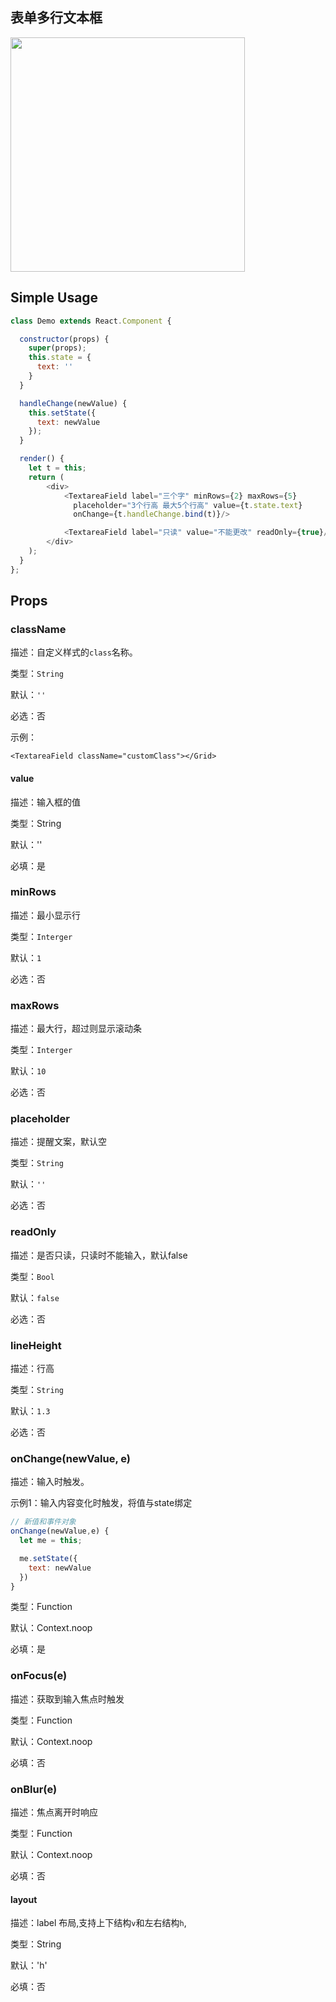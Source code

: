 

## 表单多行文本框

<img src="https://img.alicdn.com/tps/TB16O_3JpXXXXbeXpXXXXXXXXXX-750-1254.png" alt="" width="375"/>

## Simple Usage

```javascript
class Demo extends React.Component {

  constructor(props) {
    super(props);
    this.state = {
      text: ''
    }
  }

  handleChange(newValue) {
    this.setState({
      text: newValue
    });
  }

  render() {
    let t = this;
    return (
    	<div>
	    	<TextareaField label="三个字" minRows={2} maxRows={5}
	    	  placeholder="3个行高 最大5个行高" value={t.state.text}
	    	  onChange={t.handleChange.bind(t)}/>

	    	<TextareaField label="只读" value="不能更改" readOnly={true}/>
    	</div>
    );
  }
};

```

## Props

### className

描述：自定义样式的`class`名称。  

类型：`String`  

默认：`''`  

必选：否

示例：

```
<TextareaField className="customClass"></Grid>
```

#### value

描述：输入框的值

类型：String

默认：''

必填：是

### minRows

描述：最小显示行

类型：`Interger`  

默认：`1`  

必选：否


### maxRows

描述：最大行，超过则显示滚动条

类型：`Interger`  

默认：`10`  

必选：否

### placeholder

描述：提醒文案，默认空

类型：`String`  

默认：`''`  

必选：否

### readOnly

描述：是否只读，只读时不能输入，默认false

类型：`Bool`  

默认：`false`  

必选：否

### lineHeight

描述：行高

类型：`String`  

默认：`1.3`  

必选：否

### onChange(newValue, e)

描述：输入时触发。

示例1：输入内容变化时触发，将值与state绑定

```javascript
// 新值和事件对象
onChange(newValue,e) {
  let me = this;

  me.setState({
    text: newValue
  })
}

```

类型：Function

默认：Context.noop

必填：是

### onFocus(e)

描述：获取到输入焦点时触发

类型：Function

默认：Context.noop

必填：否

### onBlur(e)

描述：焦点离开时响应

类型：Function

默认：Context.noop

必填：否

#### layout

描述：label 布局,支持上下结构`v`和左右结构`h`,

类型：String

默认：'h'

必填：否

